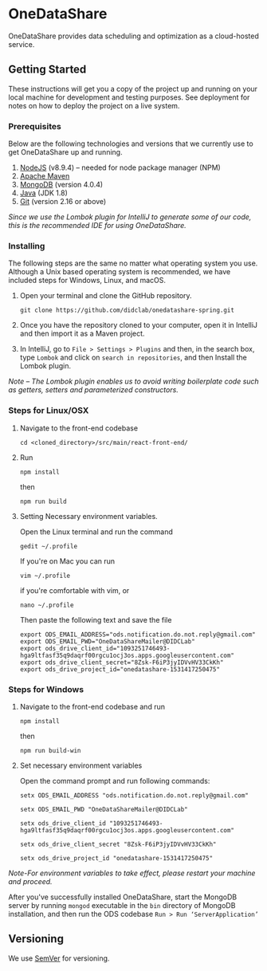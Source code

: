 # OneDataShare

OneDataShare provides data scheduling and optimization as a cloud-hosted service.

## Getting Started

These instructions will get you a copy of the project up and running on your local machine for development and testing purposes. See deployment for notes on how to deploy the project on a live system.

### Prerequisites

Below are the following technologies and versions that we currently use to get OneDataShare up and running.

1.	[NodeJS](https://nodejs.org/en/download/) (v8.9.4) – needed for node package manager (NPM)
2.	[Apache Maven](https://maven.apache.org/download.cgi)
3.	[MongoDB](https://www.mongodb.com/) (version 4.0.4)
4.	[Java](https://www.oracle.com/technetwork/java/javase/downloads/jdk8-downloads-2133151.html) (JDK 1.8)
5.	[Git](https://git-scm.com/downloads) (version 2.16 or above)

_Since we use the Lombok plugin for IntelliJ to generate some of our code, this is the recommended IDE for using OneDataShare._

### Installing

The following steps are the same no matter what operating system you use. Although a Unix based operating system is recommended, we have included steps for Windows, Linux, and macOS.

1. Open your terminal and clone the GitHub repository.

    ```
    git clone https://github.com/didclab/onedatashare-spring.git
    ```

2. Once you have the repository cloned to your computer, open it in IntelliJ and then import it as a Maven project.

3. In IntelliJ, go to `File > Settings > Plugins` and then, in the search box, type `Lombok` and click on `search in repositories`, and then Install the Lombok plugin.
 
_Note – The Lombok plugin enables us to avoid writing boilerplate code such as getters, setters and parameterized constructors._




### Steps for Linux/OSX
1. Navigate to the front-end codebase 
    ```
    cd <cloned_directory>/src/main/react-front-end/
    ```

2. Run 
    ```
    npm install
    ```
    then
    ```
    npm run build
    ```
    
3. Setting Necessary environment variables. 

    Open the Linux terminal and run the command 
    ```
    gedit ~/.profile
    ```

    If you're on Mac you can run 
    ```
    vim ~/.profile
    ``` 
    if you're comfortable with vim, or 
    ```
    nano ~/.profile
    ```
    Then paste the following text and save the file
    ```
    export ODS_EMAIL_ADDRESS="ods.notification.do.not.reply@gmail.com" export ODS_EMAIL_PWD="OneDataShareMailer@DIDCLab" 
    export ods_drive_client_id="1093251746493-hga9ltfasf35q9daqrf00rgcu1ocj3os.apps.googleusercontent.com" 
    export ods_drive_client_secret="8Zsk-F6iP3jyIDVvHV33CkKh" 
    export ods_drive_project_id="onedatashare-1531417250475"
    ```



### Steps for Windows
1. Navigate to the front-end codebase 
    and run 
    ```
    npm install
    ```
    then
    ```
    npm run build-win
    ```

2. Set necessary environment variables

    Open the command prompt and run following commands:
    ```
    setx ODS_EMAIL_ADDRESS "ods.notification.do.not.reply@gmail.com"
    ```
    ```
    setx ODS_EMAIL_PWD "OneDataShareMailer@DIDCLab"
    ```
    ```
    setx ods_drive_client_id "1093251746493-hga9ltfasf35q9daqrf00rgcu1ocj3os.apps.googleusercontent.com"
    ```
    ```
    setx ods_drive_client_secret "8Zsk-F6iP3jyIDVvHV33CkKh"
    ```
    ```
    setx ods_drive_project_id "onedatashare-1531417250475"
    ```

_Note-For environment variables to take effect, please restart your machine and proceed._


After you've successfully installed OneDataShare, start the MongoDB server by running `mongod` executable in the `bin` directory of MongoDB installation, and then run the ODS codebase `Run > Run ‘ServerApplication’`

## Versioning

We use [SemVer](http://semver.org/) for versioning. 